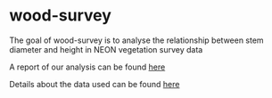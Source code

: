 
# wood-survey

<!-- badges: start -->
<!-- badges: end -->

The goal of wood-survey is to analyse the relationship between stem diameter and height in NEON vegetation survey data

A report of our analysis can be found [here](report.html)

Details about the data used can be found [here](data/index.html)


